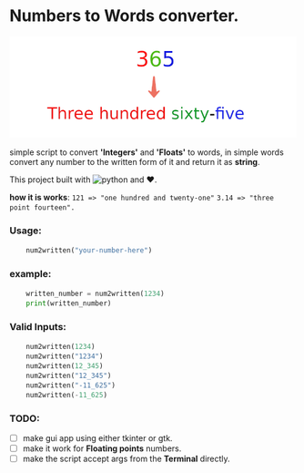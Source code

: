 # Numbers to Words converter.

![wallpaper](./src/pic01.png)

simple script to convert **'Integers'** and **'Floats'** to words,
in simple words convert any number to the written form of it and
return it as **string**.

This project built with ![python](https://img.shields.io/badge/python-3.x-green) and ❤️.

**how it is works**:
`121 => "one hundred and twenty-one"`
`3.14 => "three point fourteen".`

### Usage:
``` py
    num2written("your-number-here")
```

### example:
```py
    written_number = num2written(1234)    
    print(written_number)
```


### Valid Inputs:
```py
    num2written(1234)
    num2written("1234")
    num2written(12_345)
    num2written("12_345")
    num2written("-11_625")
    num2written(-11_625)
```


### TODO:

- [ ] make gui app using either tkinter or gtk.
- [ ] make it work for **Floating points** numbers.
- [ ] make the script accept args from the **Terminal** directly.
